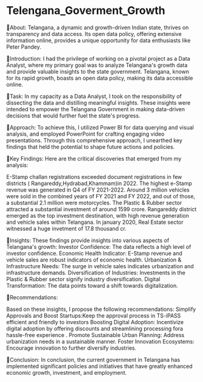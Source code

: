 # Telengana_Goverment_Growth
🌟About:
Telangana, a dynamic and growth-driven Indian state, thrives on transparency and data access. Its open data policy, offering extensive information online, provides a unique opportunity for data enthusiasts like Peter Pandey.

🌟Introduction:
I had the privilege of working on a pivotal project as a Data Analyst, where my primary goal was to analyze Telangana's growth data and provide valuable insights to the state government. Telangana, known for its rapid growth, boasts an open data policy, making its data accessible online.

🌟Task:
In my capacity as a Data Analyst, I took on the responsibility of dissecting the data and distilling meaningful insights. These insights were intended to empower the Telangana Government in making data-driven decisions that would further fuel the state's progress.

🌟Approach:
To achieve this, I utilized Power BI for data querying and visual analysis, and employed PowerPoint for crafting engaging video presentations. Through this comprehensive approach, I unearthed key findings that held the potential to shape future actions and policies.

🌟Key Findings:
Here are the critical discoveries that emerged from my analysis:

E-Stamp challan registrations exceeded document registrations in few districts ( Rangareddy,Hydrabad,Khammam)in 2022.
The highest e-Stamp revenue was generated in Q4 of FY 2021-2022.
Around 3 million vehicles were sold in the combined years of FY 2021 and FY 2022, and out of those, a substantial 2.1 million were motorcycles.
The Plastic & Rubber sector attracted a substantial investment of around 1599 crore.
Rangareddy district emerged as the top investment destination, with high revenue generation and vehicle sales within Telangana.
In january 2020, Real Estate sector witnessed a huge invetment of 17.8 thousand cr.

🌟Insights:
These findings provide insights into various aspects of Telangana's growth:
Investor Confidence: The data reflects a high level of investor confidence.
Economic Health Indicator: E-Stamp revenue and vehicle sales are robust indicators of economic health.
Urbanization & Infrastructure Needs: The surge in vehicle sales indicates urbanization and infrastructure demands.
Diversification of Industries: Investments in the Plastic & Rubber sector signify industry diversification.
Digital Transformation: The data points toward a shift towards digitalization.


🌟Recommendations:

Based on these insights, I propose the following recommendations:
Simplify Approvals and Boost Startups:Keep the approval process in TS-iPASS efficient and friendly to investors
Boosting Digital Adoption: Incentivize digital adoption by offering discounts and streamlining processing fora hassle-free experience .
Promote Sustainable Urban Planning: Address urbanization needs in a sustainable manner.
Foster Innovation Ecosystems: Encourage innovation to further diversify industries.

🌟Conclusion:
In conclusion, the current government in Telangana has implemented significant policies and initiatives that have greatly enhanced economic growth, investment, and employment.
